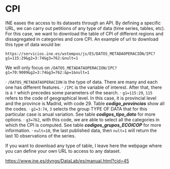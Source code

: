 # CPI 

INE eases the access to its datasets through an API. By defining a specific URL,
we can carry out petitions of any type of data (time series, tables, etc). For this 
case, we want to download the table of CPI of different regions and dissagregated 
in categories and core CPI. An example of url to download this type of data would
be:
  
`https://servicios.ine.es/wstempus/js/ES/DATOS_METADAOPERACIÓN/IPC?g1=115:29&g2=3:74&g3=762:&nult=1`

We will only focus on `/DATOS_METADATAOPERACION/IPC?g1=70:9009&g2=3:74&g3=762:&p=1&nult=1`

· `/DATOS_METADATAOPERACION` is the type of data. There are many and each one has 
different features.
· `/IPC` is the variable of interest. After that, there is a `?` which precedes some parameters
of the search.
· `g1=115:29`, `115` refers to the code of geographical level. In this case, it is provincial 
level and the province is Madrid, with code 29. Table ___codigo_provincias___ show all the codes.
· `g2=3:74`, `3` selects the group TYPE OF DATA that for this particular case is anual variation.
See table ___codigos_tipo_dato___ for more options.
· `g3=762`, with this code, we are able to select all the categories in which the CPI 
is computed. See table ___codigos_grupos_ECOICOP___ for more information.
· `nult=10`, the last published data, then `nult=1` will return the last 10 observations
of the series.

If you want to download any type of table, I leave here the webpage where you can
define your own URL to access to any dataset.

https://www.ine.es/dyngs/DataLab/es/manual.html?cid=45
